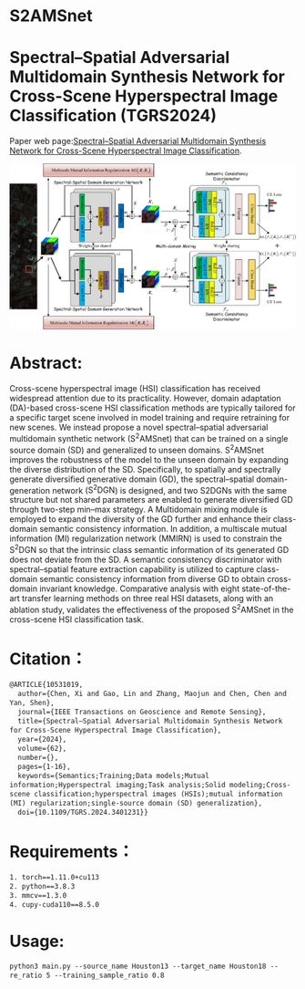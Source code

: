 # S2AMSnet
# Spectral–Spatial Adversarial Multidomain Synthesis Network for Cross-Scene Hyperspectral Image Classification (TGRS2024)

Paper web page:[Spectral–Spatial Adversarial Multidomain Synthesis Network for Cross-Scene Hyperspectral Image Classification](https://ieeexplore.ieee.org/document/10531019).

![S2AMSnet](figure/S2AMSnet.png)

# Abstract:
Cross-scene hyperspectral image (HSI) classification has received widespread attention due to its practicality. However, domain adaptation (DA)-based cross-scene HSI classification methods are typically tailored for a specific target scene involved in model training and require retraining for new scenes. We instead propose a novel spectral–spatial adversarial multidomain synthetic network ($\mathrm{S}^2\mathrm{AMSnet}$) that can be trained on a single source domain (SD) and generalized to unseen domains. $\mathrm{S}^2\mathrm{AMSnet}$ improves the robustness of the model to the unseen domain by expanding the diverse distribution of the SD. Specifically, to spatially and spectrally generate diversified generative domain (GD), the spectral–spatial domain-generation network ($\mathrm{S}^2\mathrm{DGN}$) is designed, and two S2DGNs with the same structure but not shared parameters are enabled to generate diversified GD through two-step min–max strategy. A Multidomain mixing module is employed to expand the diversity of the GD further and enhance their class-domain semantic consistency information. In addition, a multiscale mutual information (MI) regularization network (MMIRN) is used to constrain the $\mathrm{S}^2\mathrm{DGN}$ so that the intrinsic class semantic information of its generated GD does not deviate from the SD. A semantic consistency discriminator with spectral–spatial feature extraction capability is utilized to capture class-domain semantic consistency information from diverse GD to obtain cross-domain invariant knowledge. Comparative analysis with eight state-of-the-art transfer learning methods on three real HSI datasets, along with an ablation study, validates the effectiveness of the proposed $\mathrm{S}^2\mathrm{AMSnet}$ in the cross-scene HSI classification task.

# Citation：
    @ARTICLE{10531019,
      author={Chen, Xi and Gao, Lin and Zhang, Maojun and Chen, Chen and Yan, Shen},
      journal={IEEE Transactions on Geoscience and Remote Sensing}, 
      title={Spectral–Spatial Adversarial Multidomain Synthesis Network for Cross-Scene Hyperspectral Image Classification}, 
      year={2024},
      volume={62},
      number={},
      pages={1-16},
      keywords={Semantics;Training;Data models;Mutual information;Hyperspectral imaging;Task analysis;Solid modeling;Cross-scene classification;hyperspectral images (HSIs);mutual information (MI) regularization;single-source domain (SD) generalization},
      doi={10.1109/TGRS.2024.3401231}}

# Requirements：
```
1. torch==1.11.0+cu113
2. python==3.8.3
3. mmcv==1.3.0
4. cupy-cuda110==8.5.0
```
# Usage:
```
python3 main.py --source_name Houston13 --target_name Houston18 --re_ratio 5 --training_sample_ratio 0.8
```
